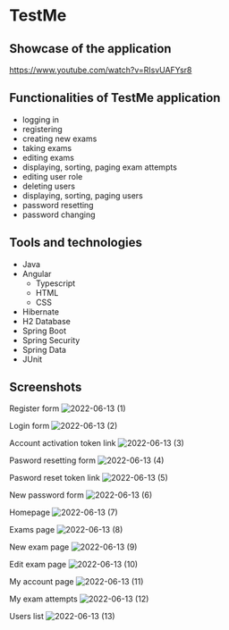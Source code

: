 # TestMe

## Showcase of the application
https://www.youtube.com/watch?v=RIsvUAFYsr8

## Functionalities of TestMe application
- logging in
- registering 
- creating new exams
- taking exams
- editing exams
- displaying, sorting, paging exam attempts
- editing user role
- deleting users
- displaying, sorting, paging users
- password resetting
- password changing

## Tools and technologies
- Java
- Angular
  - Typescript
  - HTML
  - CSS
- Hibernate
- H2 Database
- Spring Boot
- Spring Security
- Spring Data
- JUnit

## Screenshots
Register form
![2022-06-13 (1)](https://raw.githubusercontent.com/DArchala/testMe/main/pictures/registry%20page.png)

Login form
![2022-06-13 (2)](https://raw.githubusercontent.com/DArchala/testMe/main/pictures/login%20page.png)

Account activation token link
![2022-06-13 (3)](https://raw.githubusercontent.com/DArchala/testMe/main/pictures/activation%20account%20token%20link%20mail.png)

Pasword resetting form
![2022-06-13 (4)](https://raw.githubusercontent.com/DArchala/testMe/main/pictures/password%20reset%20page.png)

Pasword reset token link
![2022-06-13 (5)](https://raw.githubusercontent.com/DArchala/testMe/main/pictures/password%20reset%20token%20link%20mail.png)

New password form
![2022-06-13 (6)](https://github.com/DArchala/testMe/blob/main/pictures/password%20change%20after%20reset%20page.png?raw=true)

Homepage
![2022-06-13 (7)](https://github.com/DArchala/testMe/blob/main/pictures/home%20page.png?raw=true)

Exams page
![2022-06-13 (8)](https://github.com/DArchala/testMe/blob/main/pictures/exams.png?raw=true)

New exam page
![2022-06-13 (9)](https://github.com/DArchala/testMe/blob/main/pictures/new%20exam.png?raw=true)

Edit exam page
![2022-06-13 (10)](https://github.com/DArchala/testMe/blob/main/pictures/edit%20exam.png?raw=true)

My account page
![2022-06-13 (11)](https://github.com/DArchala/testMe/blob/main/pictures/my%20account.png?raw=true)

My exam attempts
![2022-06-13 (12)](https://github.com/DArchala/testMe/blob/main/pictures/my%20exam%20attempts.png?raw=true)

Users list
![2022-06-13 (13)](https://github.com/DArchala/testMe/blob/main/pictures/users%20list.png?raw=true)